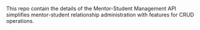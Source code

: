 This repo contain the details of the Mentor-Student Management API simplifies mentor-student relationship administration with features for CRUD operations.
